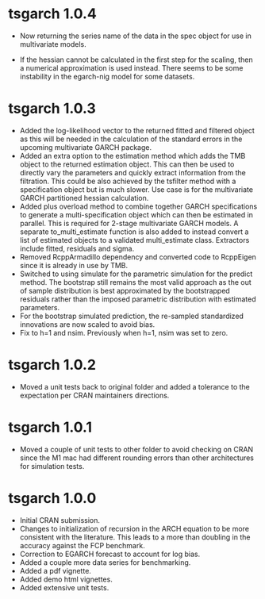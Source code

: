 # tsgarch 1.0.4

* Now returning the series name of the data in the spec object for use in
multivariate models.

* If the hessian cannot be calculated in the first step for the scaling, then
a numerical approximation is used instead. There seems to be some instability
in the egarch-nig model for some datasets.

# tsgarch 1.0.3

* Added the log-likelihood vector to the returned fitted and filtered object
as this will be needed in the calculation of the standard errors in the upcoming
multivariate GARCH package.
* Added an extra option to the estimation method which adds the TMB object
to the returned estimation object. This can then be used to directly vary
the parameters and quickly extract information from the filtration. This
could be also achieved by the tsfilter method with a specification object
but is much slower. Use case is for the multivariate GARCH partitioned 
hessian calculation.
* Added plus overload method to combine together GARCH specifications to generate a
multi-specification object which can then be estimated in parallel. This
is required for 2-stage multivariate GARCH models. A separate to_multi_estimate
function is also added to instead convert a list of estimated objects to
a validated multi_estimate class. Extractors include fitted, residuals and sigma.
* Removed RcppArmadillo dependency and converted code to RcppEigen since it 
is already in use by TMB.
* Switched to using simulate for the parametric simulation for the predict method.
The bootstrap still remains the most valid approach as the out of sample distribution
is best approximated by the bootstrapped residuals rather than the imposed
parametric distribution with estimated parameters.
* For the bootstrap simulated prediction, the re-sampled standardized innovations
are now scaled to avoid bias.
* Fix to h=1 and nsim. Previously when h=1, nsim was set to zero.

# tsgarch 1.0.2

* Moved a unit tests back to original folder and added a tolerance
to the expectation per CRAN maintainers directions.

# tsgarch 1.0.1

* Moved a couple of unit tests to other folder to avoid checking on CRAN
since the M1 mac had different rounding errors than other architectures
for simulation tests.


# tsgarch 1.0.0

* Initial CRAN submission.
* Changes to initialization of recursion in the ARCH equation to be more consistent
with the literature. This leads to a more than doubling in the accuracy against the
FCP benchmark.
* Correction to EGARCH forecast to account for log bias.
* Added a couple more data series for benchmarking.
* Added a pdf vignette.
* Added demo html vignettes.
* Added extensive unit tests.

